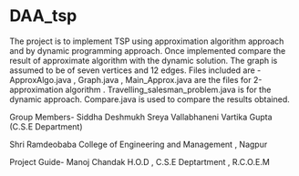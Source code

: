 # DAA_tsp
The project is to implement TSP using approximation algorithm approach and by dynamic programming approach. Once implemented compare the result of approximate algorithm  with the dynamic solution.
The graph is assumed to be of seven vertices and 12 edges.
Files included are - 
ApproxAlgo.java , Graph.java , Main_Approx.java are the files for 2-approximation algorithm .
Travelling_salesman_problem.java is for the dynamic approach.
Compare.java is used to compare the results obtained.

Group Members-
Siddha Deshmukh
Sreya Vallabhaneni
Vartika Gupta
(C.S.E Department)

Shri Ramdeobaba College of Engineering and Management , Nagpur

Project Guide-
Manoj Chandak
H.O.D , 
C.S.E Deptartment , 
R.C.O.E.M


